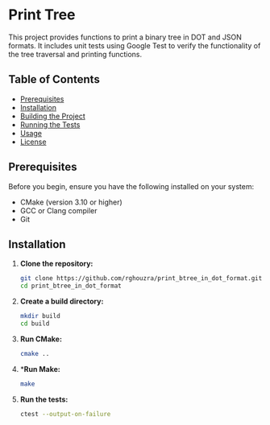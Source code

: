 # Print Tree

This project provides functions to print a binary tree in DOT and JSON formats. It includes unit tests using Google Test to verify the functionality of the tree traversal and printing functions.

## Table of Contents

- [Prerequisites](#prerequisites)
- [Installation](#installation)
- [Building the Project](#building-the-project)
- [Running the Tests](#running-the-tests)
- [Usage](#usage)
- [License](#license)

## Prerequisites

Before you begin, ensure you have the following installed on your system:

- CMake (version 3.10 or higher)
- GCC or Clang compiler
- Git

## Installation

1. **Clone the repository:**

   ```sh
   git clone https://github.com/rghouzra/print_btree_in_dot_format.git
   cd print_btree_in_dot_format
   ```
2. **Create a build directory:**

   ```sh
   mkdir build
   cd build
   ```
3. **Run CMake:**

   ```sh
   cmake ..
   ```
4. ***Run Make:**

   ```sh
   make
   ```
5. **Run the tests:**

   ```sh
   ctest --output-on-failure
   ```